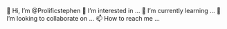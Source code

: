 👋 Hi, I’m @Prolificstephen
👀 I’m interested in ...
🌱 I’m currently learning ...
💞️ I’m looking to collaborate on ...
  📫 How to reach me ...

<!---
Prolificstephen/Prolificstephen is a ✨ special ✨ repository because its `README.md` (this file) appears on your GitHub profile.
You can click the Preview link to take a look at your changes.
--->
